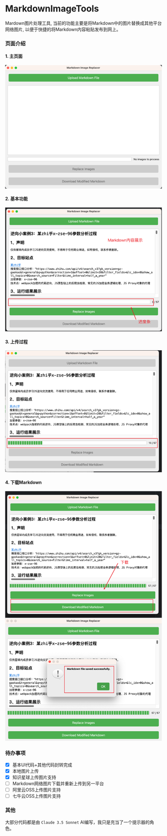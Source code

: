 # MarkdownImageTools
Mardown图片处理工具, 当前的功能主要是将Markdown中的图片替换成其他平台网络图片, 以便于快捷的将Markdown内容粘贴发布到网上。

### 页面介绍
#### 1. 主页面
![img.png](img.png)

#### 2. 基本功能
![img_1.png](img_1.png)

#### 3. 上传过程
![img_2.png](img_2.png)

#### 4. 下载Markdown
![img_3.png](img_3.png)
<br>
![img_4.png](img_4.png)

### 待办事项
- [x] 基本UI代码+其他代码封转完成
- [x] 本地图片上传
- [x] 知识星球上传图片支持
- [ ] Markdown网络图片下载并重新上传到另一平台 
- [ ] 阿里云OSS上传图片支持
- [ ] 七牛云OSS上传图片支持

### 其他

大部分代码都是由 `Claude 3.5 Sonnet` AI编写，我只是充当了一个提示器的角色。
